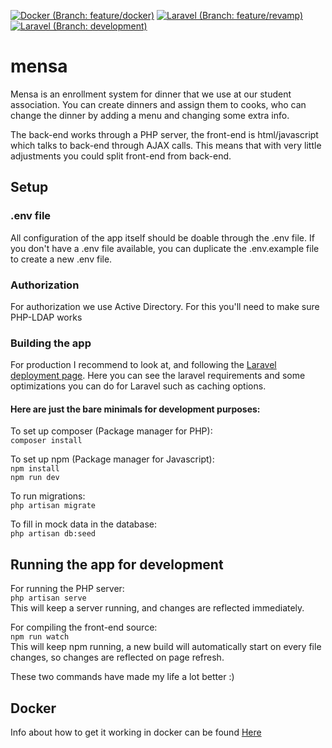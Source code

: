 [![Docker (Branch: feature/docker)](https://github.com/VSLCatena/mensa/actions/workflows/docker-publish.yml/badge.svg?branch=feature%2docker)](https://github.com/VSLCatena/mensa/actions/workflows/docker-publish.yml)
[![Laravel (Branch: feature/revamp)](https://github.com/VSLCatena/mensa/actions/workflows/laravel.yml/badge.svg?branch=feature%2Frevamp)](https://github.com/VSLCatena/mensa/actions/workflows/laravel.yml)
[![Laravel (Branch: development)](https://github.com/VSLCatena/mensa/actions/workflows/laravel.yml/badge.svg?branch=development)](https://github.com/VSLCatena/mensa/actions/workflows/laravel.yml)


# mensa
Mensa is an enrollment system for dinner that we use at our student association.
You can create dinners and assign them to cooks, who can change the dinner by adding a menu and changing some extra 
info.

The back-end works through a PHP server, the front-end is html/javascript which talks to back-end through AJAX calls.
This means that with very little adjustments you could split front-end from back-end.


## Setup

### .env file
All configuration of the app itself should be doable through the .env file.
If you don't have a .env file available, you can duplicate the .env.example file to create a new .env file.

### Authorization
For authorization we use Active Directory. For this you'll need to make sure PHP-LDAP works

### Building the app
For production I recommend to look at, and following the 
[Laravel deployment page](https://laravel.com/docs/8.x/deployment). 
Here you can see the laravel requirements and some optimizations you can do for Laravel such as caching options.

#### Here are just the bare minimals for development purposes:
To set up composer (Package manager for PHP):  
`composer install`

To set up npm (Package manager for Javascript):  
`npm install`  
`npm run dev`

To run migrations:  
`php artisan migrate`

To fill in mock data in the database:  
`php artisan db:seed`



## Running the app for development
For running the PHP server:  
`php artisan serve`  
This will keep a server running, and changes are reflected immediately.  

For compiling the front-end source:  
`npm run watch`  
This will keep npm running, a new build will automatically start on every file changes,
so changes are reflected on page refresh.

These two commands have made my life a lot better :)


## Docker
Info about how to get it working in docker can be found [Here](docs/DOCKER.md)